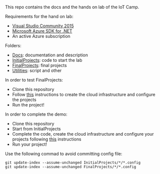 This repo contains the docs and the hands on lab of the IoT Camp.

Requirements for the hand on lab:

* [Visual Studio Community 2015](https://go.microsoft.com/fwlink/?LinkId=691978&clcid=0x409)
* [Microsoft Azure SDK for .NET](https://go.microsoft.com/fwlink/?LinkId=518003&clcid=0x410)
* An active Azure subscription

Folders:

* [Docs](/Docs): documentation and description
* [InitialProjects](/InitialProjects): code to start the lab
* [FinalProjects](/FinalProjects): final projects
* [Utilities](/Utilities): script and other


In order to test FinalProjects:

* Clone this repository
* Follow [this](FinalProjects) instructions to create the cloud infrastructure and configure the projects
* Run the project!

In order to complete the demo:

* Clone this repository
* Start from InitialProjects
* Complete the code, create the cloud infrastructure and configure your projects following [this](InitialProjects) instructions
* Run your project!

Use the following commad to avoid committing config file:

```
git update-index --assume-unchanged InitialProjects/*/*.config
git update-index --assume-unchanged FinalProjects/*/*.config
```
